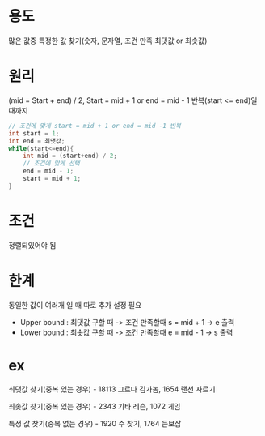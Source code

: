 
# 용도 

많은 값중 특정한 값 찾기(숫자, 문자열, 조건 만족 최댓값 or 최솟값)



# 원리 

(mid = Start + end) / 2, Start = mid + 1 or end = mid - 1 반복(start <= end)일 때까지 

```java
// 조건에 맞게 start = mid + 1 or end = mid -1 반복
int start = 1;
int end = 최댓값;
while(start<=end){
    int mid = (start+end) / 2;
    // 조건에 맞게 선택
    end = mid - 1;
    start = mid + 1;
}
```



# 조건 

정렬되있어야 됨



# 한계  

동일한 값이 여러개 일 때 따로 추가 설정 필요

* Upper bound : 최댓값 구할 때 -> 조건 만족할때 s = mid + 1 -> e 출력
* Lower bound : 최솟값 구할 때 -> 조건 만족할때 e = mid - 1 -> s 출력



# ex

최댓값 찾기(중복 있는 경우) - 18113 그르다 김가놈, 1654 랜선 자르기

최솟값 찾기(중복 있는 경우) - 2343 기타 레슨, 1072 게임

특정 값 찾기(중복 없는 경우) - 1920 수 찾기, 1764 듣보잡
